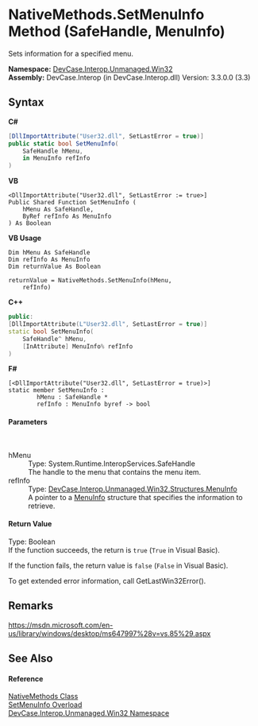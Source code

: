 # NativeMethods.SetMenuInfo Method (SafeHandle, MenuInfo)
 

Sets information for a specified menu.

**Namespace:**&nbsp;<a href="N_DevCase_Interop_Unmanaged_Win32">DevCase.Interop.Unmanaged.Win32</a><br />**Assembly:**&nbsp;DevCase.Interop (in DevCase.Interop.dll) Version: 3.3.0.0 (3.3)

## Syntax

**C#**<br />
``` C#
[DllImportAttribute("User32.dll", SetLastError = true)]
public static bool SetMenuInfo(
	SafeHandle hMenu,
	in MenuInfo refInfo
)
```

**VB**<br />
``` VB
<DllImportAttribute("User32.dll", SetLastError := true>]
Public Shared Function SetMenuInfo ( 
	hMenu As SafeHandle,
	ByRef refInfo As MenuInfo
) As Boolean
```

**VB Usage**<br />
``` VB Usage
Dim hMenu As SafeHandle
Dim refInfo As MenuInfo
Dim returnValue As Boolean

returnValue = NativeMethods.SetMenuInfo(hMenu, 
	refInfo)
```

**C++**<br />
``` C++
public:
[DllImportAttribute(L"User32.dll", SetLastError = true)]
static bool SetMenuInfo(
	SafeHandle^ hMenu, 
	[InAttribute] MenuInfo% refInfo
)
```

**F#**<br />
``` F#
[<DllImportAttribute("User32.dll", SetLastError = true)>]
static member SetMenuInfo : 
        hMenu : SafeHandle * 
        refInfo : MenuInfo byref -> bool 

```


#### Parameters
&nbsp;<dl><dt>hMenu</dt><dd>Type: System.Runtime.InteropServices.SafeHandle<br />The handle to the menu that contains the menu item.</dd><dt>refInfo</dt><dd>Type: <a href="T_DevCase_Interop_Unmanaged_Win32_Structures_MenuInfo">DevCase.Interop.Unmanaged.Win32.Structures.MenuInfo</a><br />A pointer to a <a href="T_DevCase_Interop_Unmanaged_Win32_Structures_MenuInfo">MenuInfo</a> structure that specifies the information to retrieve.</dd></dl>

#### Return Value
Type: Boolean<br />If the function succeeds, the return is `true` (`True` in Visual Basic). 

 If the function fails, the return value is `false` (`False` in Visual Basic). 

 To get extended error information, call GetLastWin32Error().

## Remarks
<a href="https://msdn.microsoft.com/en-us/library/windows/desktop/ms647997%28v=vs.85%29.aspx" target="_blank">https://msdn.microsoft.com/en-us/library/windows/desktop/ms647997%28v=vs.85%29.aspx</a>

## See Also


#### Reference
<a href="T_DevCase_Interop_Unmanaged_Win32_NativeMethods">NativeMethods Class</a><br /><a href="Overload_DevCase_Interop_Unmanaged_Win32_NativeMethods_SetMenuInfo">SetMenuInfo Overload</a><br /><a href="N_DevCase_Interop_Unmanaged_Win32">DevCase.Interop.Unmanaged.Win32 Namespace</a><br />